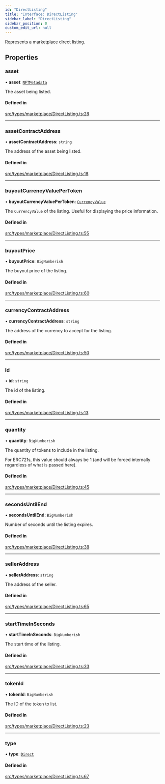 ```yaml
---
id: "DirectListing"
title: "Interface: DirectListing"
sidebar_label: "DirectListing"
sidebar_position: 0
custom_edit_url: null
---
```


Represents a marketplace direct listing.

## Properties

### asset

• **asset**: [`NFTMetadata`](NFTMetadata)

The asset being listed.

#### Defined in

[src/types/marketplace/DirectListing.ts:28](https://github.com/PrasoonPratham/nftlabs-sdk-ts/blob/bd3e5c6/src/types/marketplace/DirectListing.ts#L28)

___

### assetContractAddress

• **assetContractAddress**: `string`

The address of the asset being listed.

#### Defined in

[src/types/marketplace/DirectListing.ts:18](https://github.com/PrasoonPratham/nftlabs-sdk-ts/blob/bd3e5c6/src/types/marketplace/DirectListing.ts#L18)

___

### buyoutCurrencyValuePerToken

• **buyoutCurrencyValuePerToken**: [`CurrencyValue`](CurrencyValue)

The `CurrencyValue` of the listing. Useful for displaying the price information.

#### Defined in

[src/types/marketplace/DirectListing.ts:55](https://github.com/PrasoonPratham/nftlabs-sdk-ts/blob/bd3e5c6/src/types/marketplace/DirectListing.ts#L55)

___

### buyoutPrice

• **buyoutPrice**: `BigNumberish`

The buyout price of the listing.

#### Defined in

[src/types/marketplace/DirectListing.ts:60](https://github.com/PrasoonPratham/nftlabs-sdk-ts/blob/bd3e5c6/src/types/marketplace/DirectListing.ts#L60)

___

### currencyContractAddress

• **currencyContractAddress**: `string`

The address of the currency to accept for the listing.

#### Defined in

[src/types/marketplace/DirectListing.ts:50](https://github.com/PrasoonPratham/nftlabs-sdk-ts/blob/bd3e5c6/src/types/marketplace/DirectListing.ts#L50)

___

### id

• **id**: `string`

The id of the listing.

#### Defined in

[src/types/marketplace/DirectListing.ts:13](https://github.com/PrasoonPratham/nftlabs-sdk-ts/blob/bd3e5c6/src/types/marketplace/DirectListing.ts#L13)

___

### quantity

• **quantity**: `BigNumberish`

The quantity of tokens to include in the listing.

For ERC721s, this value should always be 1 (and will be forced internally regardless of what is passed here).

#### Defined in

[src/types/marketplace/DirectListing.ts:45](https://github.com/PrasoonPratham/nftlabs-sdk-ts/blob/bd3e5c6/src/types/marketplace/DirectListing.ts#L45)

___

### secondsUntilEnd

• **secondsUntilEnd**: `BigNumberish`

Number of seconds until the listing expires.

#### Defined in

[src/types/marketplace/DirectListing.ts:38](https://github.com/PrasoonPratham/nftlabs-sdk-ts/blob/bd3e5c6/src/types/marketplace/DirectListing.ts#L38)

___

### sellerAddress

• **sellerAddress**: `string`

The address of the seller.

#### Defined in

[src/types/marketplace/DirectListing.ts:65](https://github.com/PrasoonPratham/nftlabs-sdk-ts/blob/bd3e5c6/src/types/marketplace/DirectListing.ts#L65)

___

### startTimeInSeconds

• **startTimeInSeconds**: `BigNumberish`

The start time of the listing.

#### Defined in

[src/types/marketplace/DirectListing.ts:33](https://github.com/PrasoonPratham/nftlabs-sdk-ts/blob/bd3e5c6/src/types/marketplace/DirectListing.ts#L33)

___

### tokenId

• **tokenId**: `BigNumberish`

The ID of the token to list.

#### Defined in

[src/types/marketplace/DirectListing.ts:23](https://github.com/PrasoonPratham/nftlabs-sdk-ts/blob/bd3e5c6/src/types/marketplace/DirectListing.ts#L23)

___

### type

• **type**: [`Direct`](../enums/ListingType#direct)

#### Defined in

[src/types/marketplace/DirectListing.ts:67](https://github.com/PrasoonPratham/nftlabs-sdk-ts/blob/bd3e5c6/src/types/marketplace/DirectListing.ts#L67)
